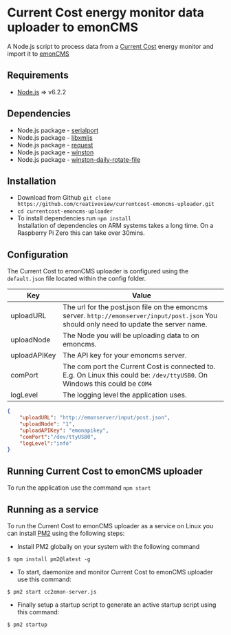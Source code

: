 # Current Cost energy monitor data uploader to emonCMS
A Node.js script to process data from a [Current Cost](http://www.currentcost.com/) energy monitor and import it to [emonCMS](https://emoncms.org/)



## Requirements 
- [Node.js](https://nodejs.org/en/) => v6.2.2

## Dependencies
 - Node.js package - [serialport](https://www.npmjs.com/package/serialport)
 - Node.js package - [libxmljs](https://www.npmjs.com/package/libxmljs)
 - Node.js package - [request](https://www.npmjs.com/package/request)
 - Node.js package - [winston](https://www.npmjs.com/package/winston)
 - Node.js package - [winston-daily-rotate-file](https://www.npmjs.com/package/winston-daily-rotate-file)

## Installation

- Download from Github ```git clone https://github.com/creativeview/currentcost-emoncms-uploader.git```
- ```cd currentcost-emoncms-uploader```
- To install dependencies run ```npm install```  
Installation of dependencies on ARM systems takes a long time. On a Raspberry Pi Zero this can take over 30mins.

## Configuration
The Current Cost to emonCMS uploader is configured using the `default.json` file located within the config folder. 

| Key          | Value                                                                                                                                          |
|--------------|------------------------------------------------------------------------------------------------------------------------------------------------|
| uploadURL    | The url for the post.json file on the emoncms server.  ```http://emonserver/input/post.json``` You should only need to update the server name. |
| uploadNode   | The Node you will be uploading data to on emoncms.                                                                                             |
| uploadAPIKey | The API key for your emoncms server.                                                                                                           |
| comPort      | The com port the Current Cost is connected to. E.g. On Linux this could be: ```/dev/ttyUSB0```. On Windows this could be ```COM4```            |
| logLevel     | The logging level the application uses.                                                                                                        |


```json 
{
    "uploadURL": "http://emonserver/input/post.json",
    "uploadNode": "1",
    "uploadAPIKey": "emonapikey",
    "comPort":"/dev/ttyUSB0",
    "logLevel":"info"
}
```

## Running Current Cost to emonCMS uploader
To run the application use the command ```npm start```

## Running as a service
To run the Current Cost to emonCMS uploader as a service on Linux you can install [PM2](http://pm2.keymetrics.io/) using the following steps:

- Install PM2 globally on your system with the following command
```
$ npm install pm2@latest -g
```

- To start, daemonize and monitor Current Cost to emonCMS uploader use this command: 
```
$ pm2 start cc2emon-server.js
```

- Finally setup a startup script to generate an active startup script using this command: 
```
$ pm2 startup
```




